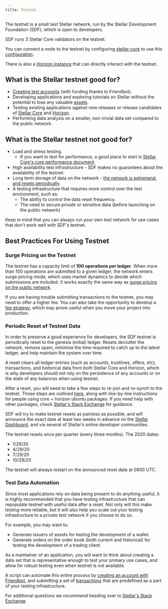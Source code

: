 ```yaml
---
title: Testnet
---
```


The testnet is a small test Stellar network, run by the Stellar Development
Foundation (SDF), which is open to developers.

SDF runs 3 Stellar Core validators on the testnet.

You can connect a node to the testnet by configuring [stellar-core](https://github.com/stellar/stellar-core) to use this
[configuration](https://github.com/stellar/stellar-core/blob/master/docs/stellar-core_testnet.cfg).

There is also a [Horizon instance](https://horizon-testnet.stellar.org/) that
can directly interact with the testnet.

## What is the Stellar testnet good for?

* [Creating test accounts](../get-started/create-account.md) (with funding thanks to Friendbot).
* Developing applications and exploring tutorials on Stellar without the
  potential to lose any valuable [assets](assets.md).
* Testing existing applications against new releases or release candidates of
  [Stellar Core](https://github.com/stellar/stellar-core/releases) and [Horizon](https://github.com/stellar/go/releases).
* Performing data analysis on a smaller, non-trivial data set compared to the public network.

## What is the Stellar testnet not good for?

* Load and stress testing.
  * If you want to test for performance, a good place to
    start is
    [Stellar Core's core performance document](https://github.com/stellar/stellar-core/blob/master/performance-eval.md#networks-to-test-against).
* High availability test infrastructure - SDF makes no guarantees about the
  availability of the testnet.
* Long term storage of data on the network - [the network is ephemeral, and resets periodically](test-net.md#periodic-reset-of-testnet-data).
* A testing infrastructure that requires more control over the test environment,
  such as:
  * The ability to control the data reset frequency.
  * The need to secure private or sensitive data (before launching on the public network)

Keep in mind that you can always run your own test network for use cases that
don't work well with SDF's testnet.

## Best Practices For Using Testnet

### Surge Pricing on the Testnet

The testnet has a capacity limit of **100 operations per ledger**.  When more than 100 operations are submitted to a given ledger, the network enters surge pricing mode, which uses market dynamics to decide which submissions are included.  It works exactly the same way as [surge pricing on the public network](https://github.com/stellar/docs/blob/master/guides/concepts/fees.md#surge-pricing).

If you are having trouble submitting transactions to the testnet, you may need to offer a higher fee.  You can also take the opportunity to develop a [fee strategy](https://github.com/stellar/docs/blob/master/guides/concepts/fees.md#fee-stats-and-fee-strategy), which may prove useful when you move your project into production.

### Periodic Reset of Testnet Data
In order to preserve a good experience for developers, the SDF testnet is
periodically reset to the genesis (initial) ledger. Resets declutter the network, remove
spam, minimize the time required to catch up to the latest ledger, and help
maintain the system over time.

A reset clears all ledger entries (such as accounts, trustlines, offers,
etc), transactions, and historical data from both Stellar Core and
Horizon, which is why developers should not rely on the persistence of any accounts or on the state of any balances when using testnet.

After a reset, you will need to take a few steps to re-join and re-synch to the testnet.  Those steps are outlined [here](https://github.com/stellar/packages#testnet-reset), along with line-by-line instructions for people using core + horizon ubuntu packages.  If you need help with other packages, check [Stellar's Stack Exchange](https://stellar.stackexchange.com/) for guidance.

SDF will try to make testnet resets as painless as possible, and will announce the exact date at least two weeks in advance on the [Stellar Dashboard](http://dashboard.stellar.org/), and via several of Stellar’s online developer communities.

The testnet resets once per quarter (every three months).  The 2020 dates:

* 1/29/20
* 4/29/20
* 7/29/20
* 10/28/20

The testnet will always restart on the announced reset date at 0900 UTC.  

### Test Data Automation

Since most applications rely on data being present to do anything useful, it is
highly recommended that you have testing infrastructure that can repopulate
testnet with useful data after a reset. Not only will this make testing more
reliable, but it will also help you scale out your testing infrastructure to
a private test network if you choose to do so.

For example, you may want to:
* Generate issuers of assets for testing the development of a wallet.
* Generate orders on the order book (both current and historical) for testing
  the development of a trading client.

As a maintainer of an application, you will want to think about creating a data
set that is representative enough to test your primary use cases, and allow for
robust testing even when testnet is not available.

A script can automate this entire process by [creating an account with
Friendbot](../get-started/create-account.md), and submitting a set of
[transactions](transactions.md) that are predefined as a part of
your testing infrastructure.

For additional questions we recommend heading over to
[Stellar's Stack Exchange](https://stellar.stackexchange.com/).
